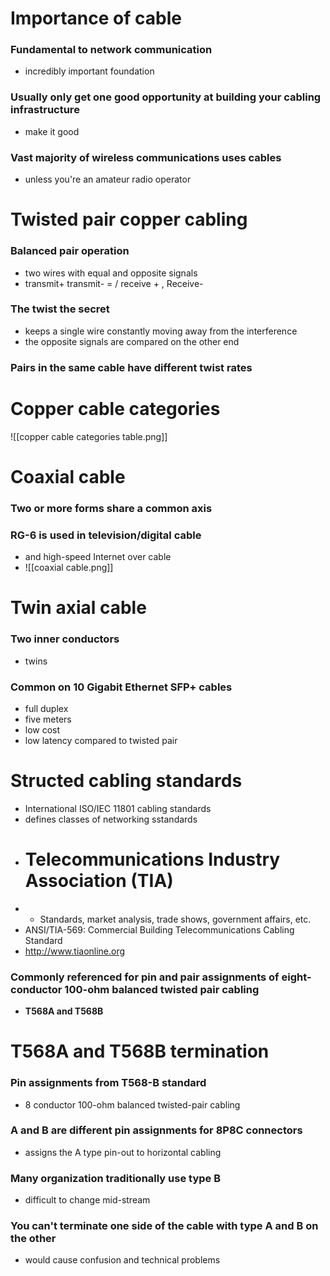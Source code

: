 # Importance of cable
### Fundamental to network communication
- incredibly important foundation
### Usually only get one good opportunity at building your cabling infrastructure
- make it good
### Vast majority of wireless communications uses cables
- unless you're an amateur radio operator
# Twisted pair copper cabling
### Balanced pair operation
- two wires with equal and opposite signals
- transmit+ transmit- = / receive + , Receive-
### The twist the secret
- keeps a single wire constantly moving away from the interference
- the opposite signals are compared on the other end
### Pairs in the same cable have different twist rates

# Copper cable categories
![[copper cable categories table.png]]

# Coaxial cable
### Two or more forms share a common axis
### RG-6 is used in television/digital cable
- and high-speed Internet over cable
- ![[coaxial cable.png]]
# Twin axial cable
### Two inner conductors
- twins
### Common on 10 Gigabit Ethernet SFP+ cables
- full duplex
- five meters
- low cost
- low latency compared to twisted pair
# Structed cabling standards
- International ISO/IEC 11801 cabling standards
- defines classes of networking sstandards
- # Telecommunications Industry Association (TIA)
- - Standards, market analysis, trade shows, government affairs, etc.
-  ANSI/TIA-569: Commercial Building Telecommunications Cabling Standard
- http://www.tiaonline.org
### Commonly referenced for pin and pair assignments of eight-conductor 100-ohm balanced twisted pair cabling
- **T568A and T568B**
# T568A and T568B termination
### Pin assignments from T568-B standard
- 8 conductor 100-ohm balanced twisted-pair cabling
### A and B are different pin assignments for 8P8C connectors
- assigns the A type pin-out to horizontal cabling
### Many organization traditionally use type B
- difficult to change mid-stream
### You can't terminate one side of the cable with type A and B on the other
- would cause confusion and technical problems